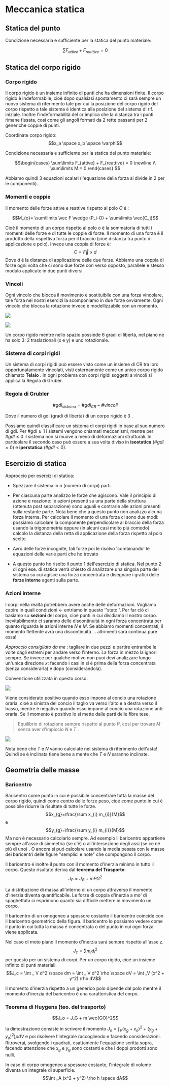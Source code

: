 # Meccanica statica 

## Statica del punto 

Condizione necessaria e sufficiente per la statica del punto materiale:

$$\sum\limits F_{attive} + F_{reattive} = 0$$

## Statica del corpo rigido

### Corpo rigido
Il corpo rigido è un insieme infinito di punti che ha dimensioni finite. Il corpo rigido è indeformabile, cioè dopo qualsiasi spostamento ci sarà sempre un nuovo sistema di riferimento tale per cui la posizione del corpo rigido del corpo rispetto a tale sistema è identica alla posizione del sistema di rif. iniziale. Inoltre l'indeformabilità del cr implica che la distanza tra i punti rimane fissata, così come gli angoli formati da 2 rette passanti per 2 generiche coppie di punti.

Coordinate corpo rigido:
$$x_a \space x_b \space \varphi$$ 

Condizione necessaria e sufficiente per la statica del punto materiale:

$$\begin{cases}
\sum\limits F_{attive} + F_{reattive} = 0 \newline  \\
\sum\limits M = 0
\end{cases} $$

Abbiamo quindi 3 equazioni scalari (l'equazione della forza si divide in 2 per le componenti). 

### Momenti e coppie

Il momento delle forze attive e reattive rispetto al polo $O$ é : 

$$M_{o}= \sum\limits \vec F \wedge (P_i-O) + \sum\limits \vec{C_j}$$

Cioè il momento di un corpo rispetto al  polo $o$  è la sommatoria di tutti i momenti delle forze e di tutte le coppie di forze. 
Il momento di una forza é il prodotto della rispettiva forza per il braccio (cioé distanza tra punto di applicazione e polo).
Invece una coppia di forze è: 
$$C=\vec{F}\times d$$
Dove $d$ è la distanza di applicazione delle due forze. Abbiamo una coppia di forze ogni volta che ci sono due forze con verso opposto, parallele e stesso modulo applicate in due punti diversi. 

### Vincoli
Ogni vincolo che blocca il movimento è sostituibile con una forza vincolare, tale forza nei nostri esercizi la scomponiamo in due forze ovviamente. Ogni vincolo che blocca la rotazione invece è modellizzabile con un momento. 

![](incastro%20cerniera%20e%20pattino.png)

![](manicotto%20e%20carrello.png)

Un corpo rigido mentre nello spazio possiede 6 gradi di libertà, nel piano ne ha solo 3: 2 traslazionali (x e y) e uno rotazionale.

### Sistema di corpi rigidi 
Un sistema di corpi rigidi può essere visto come un insieme di CR tra loro opportunatamente vincolati, visti esternamente come un unico corpo rigido chiamato **Telaio** . 
In ogni problema con corpi rigidi soggetti a vincoli si applica la Regola di Gruber.

### Regola di Grubler 
$$\#gdl_{sistema}=\#gdl_{CR} - \#vincoli $$

Dove il numero di gdl (gradi di libertà) di un corpo rigido è 3 . 

Possiamo quindi classificare un sistema di corpi rigidi in base al suo numero di gdl. 
Per $\#gdl \ge 1$ i sistemi vengono chiamati meccanismi, mentre per $\#gdl \le 0$ il sistema non si muove a meno di deformazioni strutturali. In particolare il secondo caso può essere a sua volta diviso in **isostatica** ($\#gdl = 0$) e **iperstatica** ($\#gdl < 0$). 

## Esercizio di statica 

Approccio per esercizi di statica: 
- Spezzare il sistema in $n$ (numero di corpi) parti.
- Per ciascuna parte analizzo le forze che agiscono. Vale il principio di azione e reazione: le azioni presenti su una parte della struttura (ottenuta post separazione) sono uguali e contrarie alle azioni presenti sulla restante parte. Nota bene che a questo punto non analizzo alcuna forza interna. Per calcolare il momento di una forza ci sono due modi: possiamo calcolare la componente perpendicolare al braccio della forza usando la trigonometria oppure (in alcuni casi molto piú comodo) calcolo la distanza della retta di applicazione della forza rispetto al polo scelto. 

- Avrò delle forze incognite, tali forze poi le risolvo 'combinando' le equazioni delle varie parti che ho trovato
- A questo punto ho risolto il punto 1 dell'esercizio di statica. Nel punto 2 di ogni ese. di statica verrà chiesto di analizzare una singola parte del sistema su cui agisce una forza concentrata e disegnare i grafici delle **forze interne** agenti sulla parte. 

### Azioni interne 
I corpi nella realtà potrebbero avere anche delle deformazioni. Vogliamo capire in quali condizioni $\leftarrow$ entriamo in questo ''stato''. Per far ciò ci basiamo su **sezioni** del corpo, cioè punti in cui dividiamo il nostro corpo. 
Inevitabilmente ci saranno delle discontinuitá in ogni forza concentrata per quanto riguarda le azioni interne $N$ e $M$. Se abbiamo momenti concentrati, il momento flettente avrá una discontinuitá ... altrimenti sará continua pure essa! 

*Approccio consigliato da me* : tagliare in due pezzi e partire entrambe le volte dagli estremi per andare verso l'interno. La forza in mezzo la ignori sempre. Se invece per qualche motivo non puoi devi analizzare lungo un'unica direzione $x$: facendo i casi in si è prima della forza concentrata (senza considerarla) e dopo (considerandola).


Convenzione utilizzata in questo corso:

![](convenzioni.png)

Viene considerato positivo quando esso impone al concio una rotazione oraria, cioè a sinistra del concio il taglio va verso l'alto e a destra verso il basso, mentre è negativo quando esso impone al concio una rotazione anti-oraria.
Se il momento è positivo lo si mette dalle parti delle fibre tese. 
> Equilibrio di rotazione sempre rispetto al punto $P$, cosí per trovare $M$ senza aver d'impiccio $N$ e $T$ .  

![](concio.png)

Nota bene che $T$ e $N$ vanno calcolate nel sistema di riferimento dell'asta! Quindi se è inclinata tiene bene a mente che $T$ e $N$ saranno inclinate.

## Geometria delle masse 

### Baricentro 
Baricentro come punto in cui é possibile concentrare tutta la masse del corpo rigido, quindi come centro delle forze peso, cioé come punto in cui é possibile ridurre la risultate di tutte le forze. $$x_{g}=\frac{\sum x_{i} m_{i}}{M}$$ e $$y_{g}=\frac{\sum y_{i} m_{i}}{M}$$
Ma non é necessario calcolarlo sempre. Ad esempio il baricentro appartiene sempre all'asse di simmetria (se c'é) o all'intersezione degli assi (se ce né piú di uno) . O ancora si puó calcolare usando la media pesata con le masse dei baricentri delle figure "semplici e note" che compongono il corpo. 

Il baricentro é inoltre il punto con il momento d'inerzia minimo in tutto il corpo. Questo risultato deriva dal **teorema del Trasporto**:
$$J_{P}=J_{G}+m{PG}^2$$

La distribuzione di massa all'interno di un corpo attraverso il momento d'inerzia diventa quantificabile. Le forze di coppia d'inerzia a mo' di spaghettata ci esprimono quanto sia difficile mettere in movimento un corpo. 

Il baricentro di un omogeneo a spessore costante il baricentro coincide con il baricentro geometrico della figura. 
Il baricentro lo possiamo vedere come il punto in cui tutta la massa é concentrata o del punto in cui ogni forza viene applicata. 

Nel caso di moto piano il momento d'inerzia sará sempre rispetto all'asse z. $$J_c = \sum m_i d_i ^2$$
per questo per un sistema di corpi. 
Per un corpo rigido, cioé un insieme infinito di punti materiali. 
$$J_c = \int _ V d^2 \space dm = \int _ V d^2  \rho \space dV  = \int _V (x^2 + y^2) \rho dV$$

Il momento d'inerzia rispetto a un generico polo dipende dal polo mentre il momento d'inerzia del baricentro é una caratteristica del corpo. 

### Teorema di Huygens (teo. del trasporto)

$$J_o = J_G + m \vec{GO}^2$$

la dimostrazione consiste in scrivere il momento $J_o = \int _V (x_g + x_o)^2 + (y_g + y_o)^2) \rho dV$ e poi risolvere l'integrale raccogliendo e facendo considerazioni. Ritroverai, svolgendo i quadrati, esattamente l'equazione scritta sopra, facendo attenzione che $x_g$ e $y_g$ sono costanti e che i doppi prodotti sono nulli. 

In caso di corpo omogeneo a spessore costante, l'integrale di volume diventa un integrale di superficie. 
$$\int _A (x^2 + y^2) \rho h \space dA$$